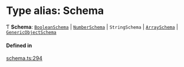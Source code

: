 # Type alias: Schema

Ƭ **Schema**: [`BooleanSchema`](../interfaces/BooleanSchema.md) \| [`NumberSchema`](NumberSchema.md) \| `StringSchema` \| [`ArraySchema`](../interfaces/ArraySchema.md) \| [`GenericObjectSchema`](GenericObjectSchema.md)

#### Defined in

[schema.ts:294](https://github.com/coda/packs-sdk/blob/main/schema.ts#L294)
